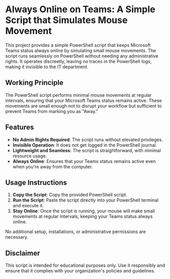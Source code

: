 # Always Online on Teams: A Simple Script that Simulates Mouse Movement

This project provides a simple PowerShell script that keeps Microsoft Teams status always online by simulating small mouse movements. The script runs seamlessly on PowerShell without needing any administrative rights. It operates discreetly, leaving no traces in the PowerShell logs, making it invisible to the IT department.

## Working Principle
The PowerShell script performs minimal mouse movements at regular intervals, ensuring that your Microsoft Teams status remains active. These movements are small enough not to disrupt your workflow but sufficient to prevent Teams from marking you as "Away."

## Features
- **No Admin Rights Required**: The script runs without elevated privileges.
- **Invisible Operation**: It does not get logged in the PowerShell journal.
- **Lightweight and Seamless**: The script is straightforward, with minimal resource usage.
- **Always Online**: Ensures that your Teams status remains active even when you're away from the computer.

## Usage Instructions
1. **Copy the Script**: Copy the provided PowerShell script.
2. **Run the Script**: Paste the script directly into your PowerShell terminal and execute it.
3. **Stay Online**: Once the script is running, your mouse will make small movements at regular intervals, keeping your Teams status always online.

No additional setup, installations, or administrative permissions are necessary.

## Disclaimer
This script is intended for educational purposes only. Use it responsibly and ensure that it complies with your organization's policies and guidelines.

